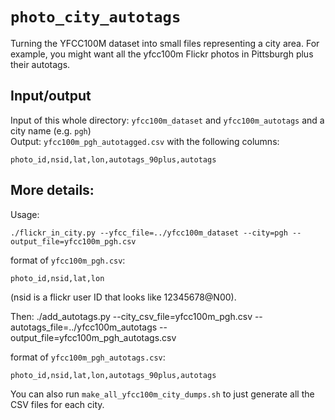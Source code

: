 # `photo_city_autotags`
Turning the YFCC100M dataset into small files representing a city area. For example, you might want all the yfcc100m Flickr photos in Pittsburgh plus their autotags.

## Input/output
Input of this whole directory: `yfcc100m_dataset` and `yfcc100m_autotags` and a city name (e.g. `pgh`)  
Output: `yfcc100m_pgh_autotagged.csv` with the following columns:

    photo_id,nsid,lat,lon,autotags_90plus,autotags


## More details:
Usage:

    ./flickr_in_city.py --yfcc_file=../yfcc100m_dataset --city=pgh --output_file=yfcc100m_pgh.csv

format of `yfcc100m_pgh.csv`:

    photo_id,nsid,lat,lon
(nsid is a flickr user ID that looks like 12345678@N00). 

Then:
    ./add_autotags.py --city_csv_file=yfcc100m_pgh.csv --autotags_file=../yfcc100m_autotags --output_file=yfcc100m_pgh_autotags.csv

format of `yfcc100m_pgh_autotags.csv`:

    photo_id,nsid,lat,lon,autotags_90plus,autotags

You can also run `make_all_yfcc100m_city_dumps.sh` to just generate all the CSV files for each city.
